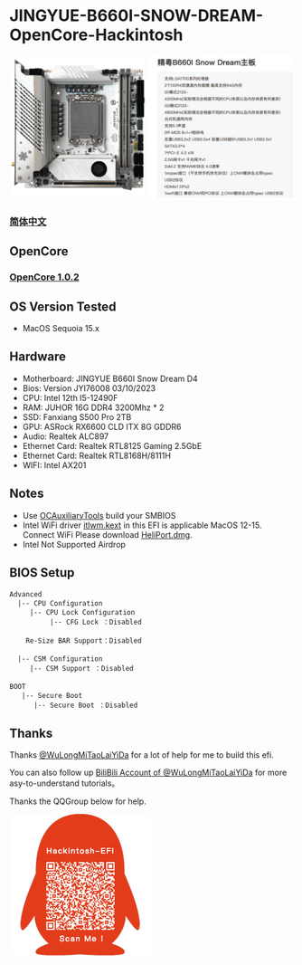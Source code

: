 # JINGYUE-B660I-SNOW-DREAM-OpenCore-Hackintosh

![主板](./imgs/Motherboard.png)

### [简体中文](./README_CN.md)

## OpenCore

### [OpenCore 1.0.2](https://github.com/acidanthera/OpenCorePkg)

## OS Version Tested

+ MacOS Sequoia 15.x

## Hardware

+ Motherboard: JINGYUE B660I Snow Dream D4
+ Bios: Version JYI76008 03/10/2023
+ CPU: Intel 12th I5-12490F
+ RAM: JUHOR 16G DDR4 3200Mhz * 2
+ SSD: Fanxiang S500 Pro 2TB
+ GPU: ASRock RX6600 CLD ITX 8G GDDR6
+ Audio: Realtek ALC897
+ Ethernet Card: Realtek RTL8125 Gaming 2.5GbE
+ Ethernet Card: Realtek RTL8168H/8111H
+ WIFI: Intel AX201

## Notes

+ Use [OCAuxiliaryTools](https://github.com/ic005k/OCAuxiliaryTools) build your SMBIOS
+ Intel WiFi driver [itlwm.kext](https://github.com/OpenIntelWireless/itlwm/releases) in this EFI is applicable MacOS 12-15. Connect WiFi Please download [HeliPort.dmg](https://github.com/OpenIntelWireless/HeliPort/releases/download/v2.0.0-alpha/HeliPort.dmghttps://github.com/OpenIntelWireless/HeliPort/releases/download/v2.0.0-alpha/HeliPort.dmg).
+ Intel Not Supported Airdrop

## BIOS Setup
```
Advanced
  |-- CPU Configuration
     |-- CPU Lock Configuration
	      |-- CFG Lock ：Disabled
	      
	Re-Size BAR Support：Disabled
           
  |-- CSM Configuration
     |-- CSM Support ：Disabled

BOOT
   |-- Secure Boot
      |-- Secure Boot ：Disabled 
```

## Thanks

Thanks [@WuLongMiTaoLaiYiDa](https://github.com/WuLongMiTaoLaiYiDa) for a lot of help for me to build this efi.

You can also follow up [BiliBili Account of @WuLongMiTaoLaiYiDa](https://space.bilibili.com/244390800) for more asy-to-understand tutorials。

Thanks the QQGroup below for help.

![QQGroup](./imgs/QRCode.png)
